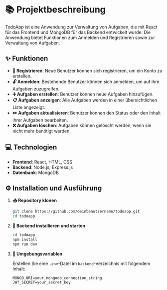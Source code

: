 # 📚 Projektbeschreibung

TodoApp ist eine Anwendung zur Verwaltung von Aufgaben, die mit React für das Frontend und MongoDB für das Backend entwickelt wurde. Die Anwendung bietet Funktionen zum Anmelden und Registrieren sowie zur Verwaltung von Aufgaben.

## ✨ Funktionen

- **🔐 Registrieren**: Neue Benutzer können sich registrieren, um ein Konto zu erstellen.
- **🔓 Anmelden**: Bestehende Benutzer können sich anmelden, um auf ihre Aufgaben zuzugreifen.
- **➕ Aufgaben erstellen**: Benutzer können neue Aufgaben hinzufügen.
- **📋 Aufgaben anzeigen**: Alle Aufgaben werden in einer übersichtlichen Liste angezeigt.
- **✏️ Aufgaben aktualisieren**: Benutzer können den Status oder den Inhalt ihrer Aufgaben bearbeiten.
- **❌ Aufgaben löschen**: Aufgaben können gelöscht werden, wenn sie nicht mehr benötigt werden.

## 💻 Technologien

- **Frontend**: React, HTML, CSS
- **Backend**: Node.js, Express.js
- **Datenbank**: MongoDB

## ⚙️ Installation und Ausführung

1. **📥 Repository klonen**

    ```bash
    git clone https://github.com/deinbenutzername/todoapp.git
    cd todoapp
    ```

2. **🔧 Backend installieren und starten**

    ```bash
    cd todoapp
    npm install
    npm run dev
    ```

3. **🔑 Umgebungsvariablen**

    Erstellen Sie eine `.env`-Datei im `backend`-Verzeichnis mit folgendem Inhalt:

    ```env
    MONGO_URI=your_mongodb_connection_string
    JWT_SECRET=your_secret_key
    ```


